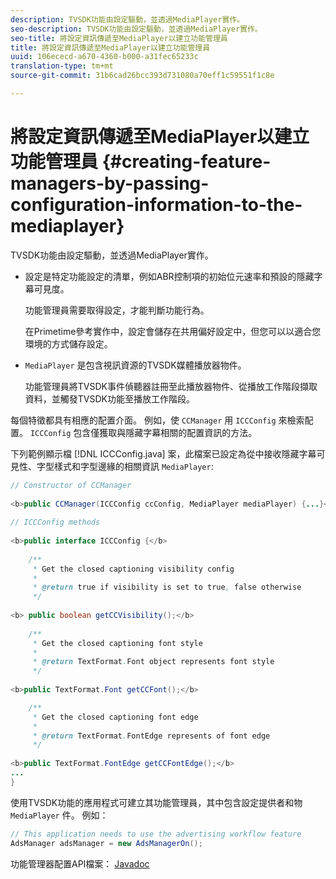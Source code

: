 ```yaml
---
description: TVSDK功能由設定驅動，並透過MediaPlayer實作。
seo-description: TVSDK功能由設定驅動，並透過MediaPlayer實作。
seo-title: 將設定資訊傳遞至MediaPlayer以建立功能管理員
title: 將設定資訊傳遞至MediaPlayer以建立功能管理員
uuid: 106ececd-a670-4360-b000-a31fec65233c
translation-type: tm+mt
source-git-commit: 31b6cad26bcc393d731080a70eff1c59551f1c8e

---
```



# 將設定資訊傳遞至MediaPlayer以建立功能管理員 {#creating-feature-managers-by-passing-configuration-information-to-the-mediaplayer}

TVSDK功能由設定驅動，並透過MediaPlayer實作。

* 設定是特定功能設定的清單，例如ABR控制項的初始位元速率和預設的隱藏字幕可見度。

   功能管理員需要取得設定，才能判斷功能行為。

   在Primetime參考實作中，設定會儲存在共用偏好設定中，但您可以以適合您環境的方式儲存設定。

* `MediaPlayer` 是包含視訊資源的TVSDK媒體播放器物件。

   功能管理員將TVSDK事件偵聽器註冊至此播放器物件、從播放工作階段擷取資料，並觸發TVSDK功能至播放工作階段。

每個特徵都具有相應的配置介面。 例如，使 `CCManager` 用 `ICCConfig` 來檢索配置。 `ICCConfig` 包含僅獲取與隱藏字幕相關的配置資訊的方法。

下列範例顯示檔 [!DNL ICCConfig.java] 案，此檔案已設定為從中接收隱藏字幕可見性、字型樣式和字型邊緣的相關資訊 `MediaPlayer`:

```java
// Constructor of CCManager 
 
<b>public CCManager(ICCConfig ccConfig, MediaPlayer mediaPlayer) {...}</b> 
  
// ICCConfig methods 
 
<b>public interface ICCConfig {</b> 
  
    /** 
     * Get the closed captioning visibility config 
     * 
     * @return true if visibility is set to true, false otherwise 
     */ 
    
<b> public boolean getCCVisibility();</b> 
  
    /** 
     * Get the closed captioning font style 
     * 
     * @return TextFormat.Font object represents font style 
     */ 
     
<b>public TextFormat.Font getCCFont();</b>

    /** 
     * Get the closed captioning font edge 
     * 
     * @return TextFormat.FontEdge represents of font edge 
     */ 
     
<b>public TextFormat.FontEdge getCCFontEdge();</b> 
... 
}
```

使用TVSDK功能的應用程式可建立其功能管理員，其中包含設定提供者和物 `MediaPlayer` 件。 例如：

```java
// This application needs to use the advertising workflow feature 
AdsManager adsManager = new AdsManagerOn();
```

功能管理器配置API檔案： [Javadoc](https://help.adobe.com/en_US/primetime/api/reference_implementation/android/javadoc/com/adobe/primetime/reference/config/package-summary.html)